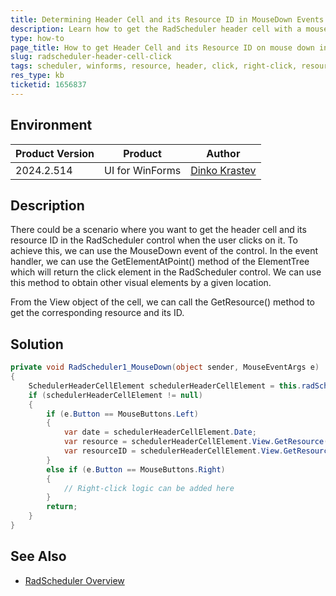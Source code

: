 ```yaml
---
title: Determining Header Cell and its Resource ID in MouseDown Events in RadScheduler
description: Learn how to get the RadScheduler header cell with a mouse click and obtain the resource ID.
type: how-to
page_title: How to get Header Cell and its Resource ID on mouse down in RadScheduler for WinForms
slug: radscheduler-header-cell-click
tags: scheduler, winforms, resource, header, click, right-click, resourceid
res_type: kb
ticketid: 1656837
---
```


## Environment

|Product Version|Product|Author|
|----|----|----|
|2024.2.514|UI for WinForms|[Dinko Krastev](https://www.telerik.com/blogs/author/dinko-krastev)|

## Description

There could be a scenario where you want to get the header cell and its resource ID in the RadScheduler control when the user clicks on it. To achieve this, we can use the MouseDown event of the control. In the event handler, we can use the GetElementAtPoint() method of the ElementTree which will return the click element in the RadScheduler control. We can use this method to obtain other visual elements by a given location.

From the View object of the cell, we can call the GetResource() method to get the corresponding resource and its ID.

## Solution

````C#
private void RadScheduler1_MouseDown(object sender, MouseEventArgs e)
{
    SchedulerHeaderCellElement schedulerHeaderCellElement = this.radScheduler1.ElementTree.GetElementAtPoint(e.Location) as SchedulerHeaderCellElement;
    if (schedulerHeaderCellElement != null)
    {
        if (e.Button == MouseButtons.Left)
        {
            var date = schedulerHeaderCellElement.Date;
            var resource = schedulerHeaderCellElement.View.GetResource();
            var resourceID = schedulerHeaderCellElement.View.GetResourceId();
        }
        else if (e.Button == MouseButtons.Right)
        {
            // Right-click logic can be added here
        }
        return;
    }
}
````

## See Also

- [RadScheduler Overview](https://docs.telerik.com/devtools/winforms/controls/scheduler/overview)
